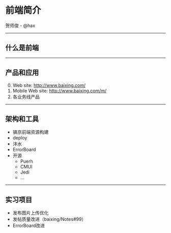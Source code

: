 # 前端简介

贺师俊 - @hax

---

## 什么是前端

---

## 产品和应用

 0. Web site: http://www.baixing.com/
 0. Mobile Web site: http://www.baixing.com/m/
 0. 各业务线产品

---

## 架构和工具
 - 镐京前端资源构建
 - deploy
 - 沣水
 - ErrorBoard
 - 开源
	 - Puerh
	 - CMUI
	 - Jedi
	 - ...

---

## 实习项目
 - 发布图片上传优化
 - 发帖质量改进（baixing/Notes#99）
 - ErrorBoard改进
